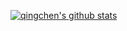 
[![qingchen's github stats](https://github-readme-stats.vercel.app/api?username=JOYCEQL)](https://github.com/mango-lzp/github-readme-stats)
